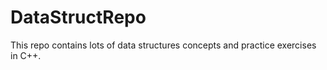 ﻿# DataStructRepo

 This repo contains lots of data structures concepts and practice exercises in C++.


